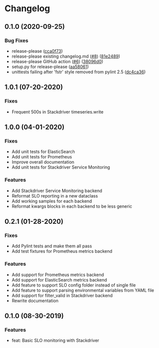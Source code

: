 # Changelog

## 0.1.0 (2020-09-25)


### Bug Fixes

* release-please ([cca0f73](https://www.github.com/google/slo-generator/commit/cca0f7384099f6ce0b5fa6ff1a99453194b93442))
* release-please existing changelog.md ([#8](https://www.github.com/google/slo-generator/issues/8)) ([81e2489](https://www.github.com/google/slo-generator/commit/81e2489b31d1bd381be07459f60fb21adfd25df3))
* release-please GitHub action ([#6](https://www.github.com/google/slo-generator/issues/6)) ([38096d0](https://www.github.com/google/slo-generator/commit/38096d0e756f7d37859a14530bc1a337fcb3ee16))
* setup.py for release-please ([aa58061](https://www.github.com/google/slo-generator/commit/aa58061ef57608a520de97308180470dc4f41393))
* unittests failing after 'fstr' style removed from pylint 2.5 ([dc4ca36](https://www.github.com/google/slo-generator/commit/dc4ca3622aca72c9c024edee8c310dfdc2047358))

## 1.0.1 (07-20-2020)

### Fixes
* Frequent 500s in Stackdriver timeseries.write

## 1.0.0 (04-01-2020)

### Fixes
* Add unit tests for ElasticSearch
* Add unit tests for Prometheus
* Improve overall documentation
* Add unit tests for Stackdriver Service Monitoring

### Features
* Add Stackdriver Service Monitoring backend
* Reformat SLO reporting in a new dataclass
* Add working samples for each backend
* Reformat kwargs blocks in each backend to be less generic

## 0.2.1 (01-28-2020)

### Fixes
* Add Pylint tests and make them all pass
* Add test fixtures for Prometheus metrics backend

### Features
* Add support for Prometheus metrics backend
* Add support for ElasticSearch metrics backend
* Add feature to support SLO config folder instead of single file
* Add feature to support parsing environmental variables from YAML file
* Add support for filter_valid in Stackdriver backend
* Rewrite documentation

## 0.1.0 (08-30-2019)

### Features
* feat: Basic SLO monitoring with Stackdriver
